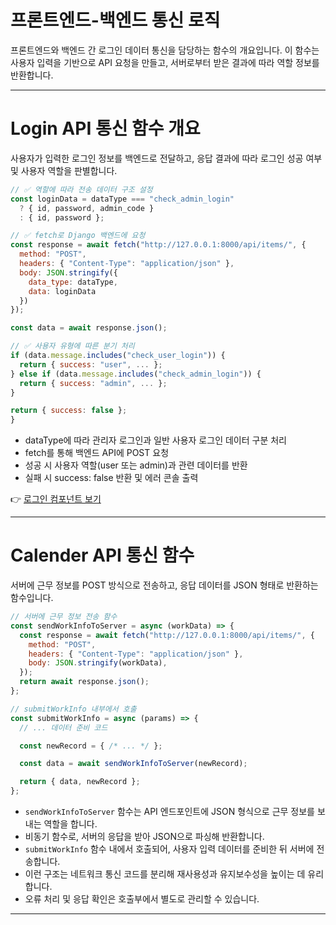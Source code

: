 # 프론트엔드-백엔드 통신 로직

프론트엔드와 백엔드 간 로그인 데이터 통신을 담당하는 함수의 개요입니다.
이 함수는 사용자 입력을 기반으로 API 요청을 만들고, 서버로부터 받은 결과에 따라 역할 정보를 반환합니다.

---

# Login API 통신 함수 개요

사용자가 입력한 로그인 정보를 백엔드로 전달하고, 응답 결과에 따라 로그인 성공 여부 및 사용자 역할을 판별합니다.

```js
// ✅ 역할에 따라 전송 데이터 구조 설정
const loginData = dataType === "check_admin_login"
  ? { id, password, admin_code }
  : { id, password };

// ✅ fetch로 Django 백엔드에 요청
const response = await fetch("http://127.0.0.1:8000/api/items/", {
  method: "POST",
  headers: { "Content-Type": "application/json" },
  body: JSON.stringify({
    data_type: dataType,
    data: loginData
  })
});

const data = await response.json();

// ✅ 사용자 유형에 따른 분기 처리
if (data.message.includes("check_user_login")) {
  return { success: "user", ... };
} else if (data.message.includes("check_admin_login")) {
  return { success: "admin", ... };
}

return { success: false };
}
```
- dataType에 따라 관리자 로그인과 일반 사용자 로그인 데이터 구분 처리
- fetch를 통해 백엔드 API에 POST 요청
- 성공 시 사용자 역할(user 또는 admin)과 관련 데이터를 반환
- 실패 시 success: false 반환 및 에러 콘솔 출력

👉 [로그인 컴포넌트 보기](./Code_Review/login.md)

---

# Calender API 통신 함수 

서버에 근무 정보를 POST 방식으로 전송하고, 응답 데이터를 JSON 형태로 반환하는 함수입니다.

```js
// 서버에 근무 정보 전송 함수
const sendWorkInfoToServer = async (workData) => {
  const response = await fetch("http://127.0.0.1:8000/api/items/", {
    method: "POST",
    headers: { "Content-Type": "application/json" },
    body: JSON.stringify(workData),
  });
  return await response.json();
};

// submitWorkInfo 내부에서 호출
const submitWorkInfo = async (params) => {
  // ... 데이터 준비 코드

  const newRecord = { /* ... */ };

  const data = await sendWorkInfoToServer(newRecord);

  return { data, newRecord };
};
```

- `sendWorkInfoToServer` 함수는 API 엔드포인트에 JSON 형식으로 근무 정보를 보내는 역할을 합니다.
- 비동기 함수로, 서버의 응답을 받아 JSON으로 파싱해 반환합니다.
- `submitWorkInfo` 함수 내에서 호출되어, 사용자 입력 데이터를 준비한 뒤 서버에 전송합니다.
- 이런 구조는 네트워크 통신 코드를 분리해 재사용성과 유지보수성을 높이는 데 유리합니다.
- 오류 처리 및 응답 확인은 호출부에서 별도로 관리할 수 있습니다.

---
